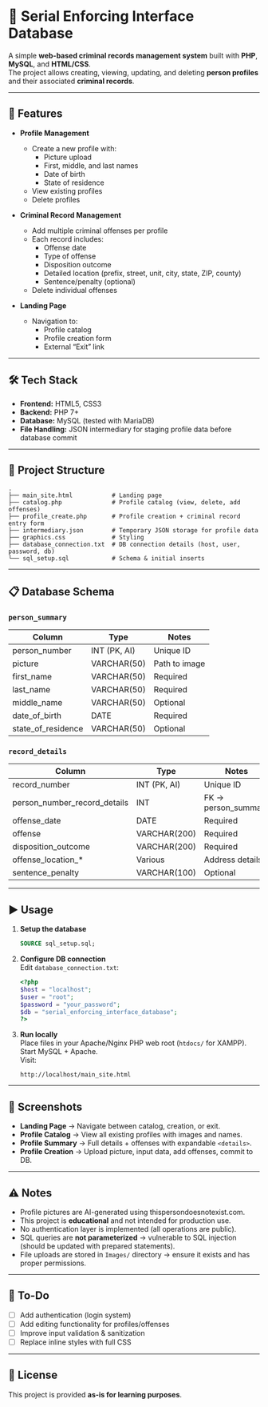 # 📑 Serial Enforcing Interface Database

A simple **web-based criminal records management system** built with **PHP**, **MySQL**, and **HTML/CSS**.  
The project allows creating, viewing, updating, and deleting **person profiles** and their associated **criminal records**.

---

## 🚀 Features

- **Profile Management**
  - Create a new profile with:
    - Picture upload
    - First, middle, and last names
    - Date of birth
    - State of residence
  - View existing profiles
  - Delete profiles

- **Criminal Record Management**
  - Add multiple criminal offenses per profile
  - Each record includes:
    - Offense date
    - Type of offense
    - Disposition outcome
    - Detailed location (prefix, street, unit, city, state, ZIP, county)
    - Sentence/penalty (optional)
  - Delete individual offenses

- **Landing Page**
  - Navigation to:
    - Profile catalog
    - Profile creation form
    - External “Exit” link

---

## 🛠️ Tech Stack

- **Frontend:** HTML5, CSS3  
- **Backend:** PHP 7+  
- **Database:** MySQL (tested with MariaDB)  
- **File Handling:** JSON intermediary for staging profile data before database commit  

---

## 📂 Project Structure

```
.
├── main_site.html           # Landing page
├── catalog.php              # Profile catalog (view, delete, add offenses)
├── profile_create.php       # Profile creation + criminal record entry form
├── intermediary.json        # Temporary JSON storage for profile data
├── graphics.css             # Styling
├── database_connection.txt  # DB connection details (host, user, password, db)
└── sql_setup.sql            # Schema & initial inserts
```

---

## 📋 Database Schema

### `person_summary`
| Column              | Type         | Notes |
|----------------------|--------------|-------|
| person_number       | INT (PK, AI) | Unique ID |
| picture             | VARCHAR(50)  | Path to image |
| first_name          | VARCHAR(50)  | Required |
| last_name           | VARCHAR(50)  | Required |
| middle_name         | VARCHAR(50)  | Optional |
| date_of_birth       | DATE         | Required |
| state_of_residence  | VARCHAR(50)  | Optional |

### `record_details`
| Column                        | Type        | Notes |
|--------------------------------|-------------|-------|
| record_number                  | INT (PK, AI)| Unique ID |
| person_number_record_details   | INT         | FK → person_summary |
| offense_date                   | DATE        | Required |
| offense                        | VARCHAR(200)| Required |
| disposition_outcome            | VARCHAR(200)| Required |
| offense_location_*             | Various     | Address details |
| sentence_penalty               | VARCHAR(100)| Optional |

---

## ▶️ Usage

1. **Setup the database**
   ```sql
   SOURCE sql_setup.sql;
   ```

2. **Configure DB connection**  
   Edit `database_connection.txt`:
   ```php
   <?php
   $host = "localhost";
   $user = "root";
   $password = "your_password";
   $db = "serial_enforcing_interface_database";
   ?>
   ```

3. **Run locally**  
   Place files in your Apache/Nginx PHP web root (`htdocs/` for XAMPP).  
   Start MySQL + Apache.  
   Visit:
   ```
   http://localhost/main_site.html
   ```

---

## 📸 Screenshots

- **Landing Page** → Navigate between catalog, creation, or exit.  
- **Profile Catalog** → View all existing profiles with images and names.  
- **Profile Summary** → Full details + offenses with expandable `<details>`.  
- **Profile Creation** → Upload picture, input data, add offenses, commit to DB.  

---

## ⚠️ Notes
- Profile pictures are AI-generated using thispersondoesnotexist.com.
- This project is **educational** and not intended for production use.  
- No authentication layer is implemented (all operations are public).  
- SQL queries are **not parameterized** → vulnerable to SQL injection (should be updated with prepared statements).  
- File uploads are stored in `Images/` directory → ensure it exists and has proper permissions.  

---

## 📌 To-Do

- [ ] Add authentication (login system)  
- [ ] Add editing functionality for profiles/offenses  
- [ ] Improve input validation & sanitization  
- [ ] Replace inline styles with full CSS  

---

## 📜 License

This project is provided **as-is for learning purposes**.  
